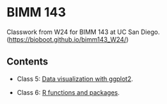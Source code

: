 # BIMM 143
Classwork from W24 for BIMM 143 at UC San Diego.
(https://bioboot.github.io/bimm143_W24/)

## Contents

- Class 5: [Data visualization with ggplot2](file:///C:/Users/neha2/Desktop/Winter%202024/BIMM%20143/Class05/Class05/class05.pdf).


- Class 6: [R functions and packages]().

